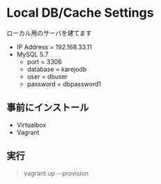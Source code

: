 # Local DB/Cache Settings

ローカル用のサーバを建てます

* IP Address = 192.168.33.11
* MySQL 5.7
    * port = 3306
    * database = karejodb
    * user = dbuser
    * password = dbpassword1


## 事前にインストール

* Virtualbox
* Vagrant

## 実行

> vagrant up --provision
